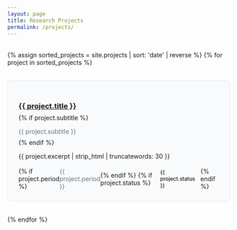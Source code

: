 ```yaml
---
layout: page
title: Research Projects
permalink: /projects/
---
```


<div class="projects-grid">
  {% assign sorted_projects = site.projects | sort: 'date' | reverse %}
  {% for project in sorted_projects %}
  <div class="project-card">
    <h3><a href="{{ project.url | relative_url }}">{{ project.title }}</a></h3>
    {% if project.subtitle %}
    <p class="project-subtitle">{{ project.subtitle }}</p>
    {% endif %}
    <p class="project-excerpt">{{ project.excerpt | strip_html | truncatewords: 30 }}</p>
    <div class="project-meta">
      {% if project.period %}
      <span class="period">{{ project.period }}</span>
      {% endif %}
      {% if project.status %}
      <span class="status status-{{ project.status }}">{{ project.status }}</span>
      {% endif %}
    </div>
  </div>
  {% endfor %}
</div>

<style>
.projects-grid {
  display: grid;
  grid-template-columns: repeat(auto-fill, minmax(350px, 1fr));
  gap: 2rem;
  margin-top: 2rem;
}

.project-card {
  background: #f9fafb;
  border: 1px solid #e5e7eb;
  border-radius: 0.5rem;
  padding: 1.5rem;
  transition: all 0.3s ease;
}

.project-card:hover {
  box-shadow: 0 4px 12px rgba(0,0,0,0.1);
  transform: translateY(-2px);
}

.project-card h3 {
  margin-bottom: 0.5rem;
}

.project-subtitle {
  color: #6b7280;
  font-size: 0.875rem;
  margin-bottom: 0.5rem;
}

.project-excerpt {
  margin-bottom: 1rem;
}

.project-meta {
  display: flex;
  justify-content: space-between;
  align-items: center;
  font-size: 0.875rem;
}

.period {
  color: #6b7280;
}

.status {
  padding: 0.25rem 0.75rem;
  border-radius: 0.25rem;
  font-weight: 500;
  font-size: 0.75rem;
}

.status-active {
  background: #d1fae5;
  color: #065f46;
}

.status-completed {
  background: #dbeafe;
  color: #1e40af;
}
</style>